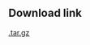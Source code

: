 <!--- 20. Download link -->
## Download link

[<model-precision-mode>.tar.gz](https://ubit-artifactory-or.intel.com/artifactory/list/cicd-or-local/model-zoo/resnet50v1-5-int8-inference.tar.gz)

